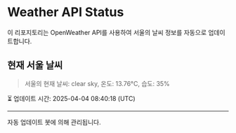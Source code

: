 
# Weather API Status

이 리포지토리는 OpenWeather API를 사용하여 서울의 날씨 정보를 자동으로 업데이트합니다.

## 현재 서울 날씨
> 서울의 현재 날씨: clear sky, 온도: 13.76°C, 습도: 35%

⏳ 업데이트 시간: 2025-04-04 08:40:18 (UTC)

---
자동 업데이트 봇에 의해 관리됩니다.
